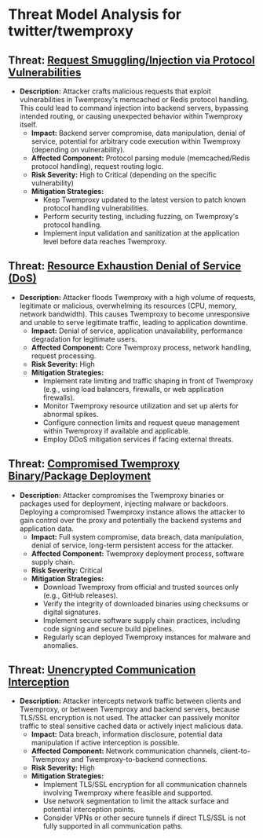 # Threat Model Analysis for twitter/twemproxy

## Threat: [Request Smuggling/Injection via Protocol Vulnerabilities](./threats/request_smugglinginjection_via_protocol_vulnerabilities.md)

*   **Description:** Attacker crafts malicious requests that exploit vulnerabilities in Twemproxy's memcached or Redis protocol handling. This could lead to command injection into backend servers, bypassing intended routing, or causing unexpected behavior within Twemproxy itself.
    *   **Impact:** Backend server compromise, data manipulation, denial of service, potential for arbitrary code execution within Twemproxy (depending on vulnerability).
    *   **Affected Component:** Protocol parsing module (memcached/Redis protocol handling), request routing logic.
    *   **Risk Severity:** High to Critical (depending on the specific vulnerability)
    *   **Mitigation Strategies:**
        *   Keep Twemproxy updated to the latest version to patch known protocol handling vulnerabilities.
        *   Perform security testing, including fuzzing, on Twemproxy's protocol handling.
        *   Implement input validation and sanitization at the application level before data reaches Twemproxy.

## Threat: [Resource Exhaustion Denial of Service (DoS)](./threats/resource_exhaustion_denial_of_service__dos_.md)

*   **Description:** Attacker floods Twemproxy with a high volume of requests, legitimate or malicious, overwhelming its resources (CPU, memory, network bandwidth). This causes Twemproxy to become unresponsive and unable to serve legitimate traffic, leading to application downtime.
    *   **Impact:** Denial of service, application unavailability, performance degradation for legitimate users.
    *   **Affected Component:** Core Twemproxy process, network handling, request processing.
    *   **Risk Severity:** High
    *   **Mitigation Strategies:**
        *   Implement rate limiting and traffic shaping in front of Twemproxy (e.g., using load balancers, firewalls, or web application firewalls).
        *   Monitor Twemproxy resource utilization and set up alerts for abnormal spikes.
        *   Configure connection limits and request queue management within Twemproxy if available and applicable.
        *   Employ DDoS mitigation services if facing external threats.

## Threat: [Compromised Twemproxy Binary/Package Deployment](./threats/compromised_twemproxy_binarypackage_deployment.md)

*   **Description:** Attacker compromises the Twemproxy binaries or packages used for deployment, injecting malware or backdoors. Deploying a compromised Twemproxy instance allows the attacker to gain control over the proxy and potentially the backend systems and application data.
    *   **Impact:** Full system compromise, data breach, data manipulation, denial of service, long-term persistent access for the attacker.
    *   **Affected Component:** Twemproxy deployment process, software supply chain.
    *   **Risk Severity:** Critical
    *   **Mitigation Strategies:**
        *   Download Twemproxy from official and trusted sources only (e.g., GitHub releases).
        *   Verify the integrity of downloaded binaries using checksums or digital signatures.
        *   Implement secure software supply chain practices, including code signing and secure build pipelines.
        *   Regularly scan deployed Twemproxy instances for malware and anomalies.

## Threat: [Unencrypted Communication Interception](./threats/unencrypted_communication_interception.md)

*   **Description:** Attacker intercepts network traffic between clients and Twemproxy, or between Twemproxy and backend servers, because TLS/SSL encryption is not used. The attacker can passively monitor traffic to steal sensitive cached data or actively inject malicious data.
    *   **Impact:** Data breach, information disclosure, potential data manipulation if active interception is possible.
    *   **Affected Component:** Network communication channels, client-to-Twemproxy and Twemproxy-to-backend connections.
    *   **Risk Severity:** High
    *   **Mitigation Strategies:**
        *   Implement TLS/SSL encryption for all communication channels involving Twemproxy where feasible and supported.
        *   Use network segmentation to limit the attack surface and potential interception points.
        *   Consider VPNs or other secure tunnels if direct TLS/SSL is not fully supported in all communication paths.

